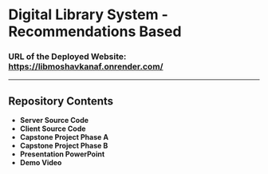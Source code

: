 # Digital Library System - Recommendations Based

### URL of the Deployed Website: https://libmoshavkanaf.onrender.com/


---

## Repository Contents

- **Server Source Code** 
- **Client Source Code**
- **Capstone Project Phase A**
- **Capstone Project Phase B**
- **Presentation PowerPoint**
- **Demo Video**
